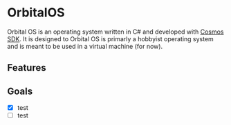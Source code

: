 # OrbitalOS
Orbital OS is an operating system written in C# and developed with [Cosmos SDK](https://github.com/CosmosOS/Cosmos). It is designed to Orbital OS is primarly a hobbyist operating system and is meant to be used in a virtual machine (for now). 

## Features

## Goals
- [x] test
- [ ] test
